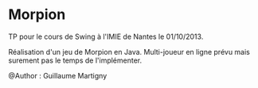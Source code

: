 Morpion
=======

TP pour le cours de Swing à l'IMIE de Nantes le 01/10/2013.

Réalisation d'un jeu de Morpion en Java. Multi-joueur en ligne prévu mais surement pas le temps de l'implémenter.

@Author : Guillaume Martigny
